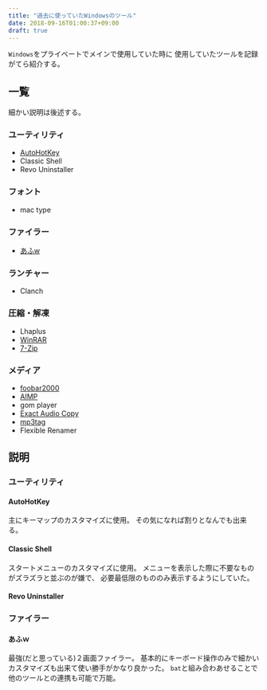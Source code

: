 ```yaml
---
title: "過去に使っていたWindowsのツール"
date: 2018-09-16T01:00:37+09:00
draft: true
---
```


`Windows`をプライベートでメインで使用していた時に
使用していたツールを記録がてら紹介する。

## 一覧

細かい説明は後述する。

### ユーティリティ

- [AutoHotKey](https://autohotkey.com/)
- Classic Shell
- Revo Uninstaller

### フォント

- mac type

### ファイラー

- [あふw](http://akt.d.dooo.jp/)

### ランチャー

- Clanch

### 圧縮・解凍

- Lhaplus
- [WinRAR](http://www.winrarjapan.com/download)
- [7-Zip](https://sevenzip.osdn.jp/)

### メディア

- [foobar2000](https://www.foobar2000.org/)
- [AIMP](http://www.aimp2.us/)
- gom player
- [Exact Audio Copy](http://www.exactaudiocopy.de/)
- [mp3tag](https://www.mp3tag.de/)
- Flexible Renamer

## 説明

### ユーティリティ

#### AutoHotKey

主にキーマップのカスタマイズに使用。
その気になれば割りとなんでも出来る。

#### Classic Shell

スタートメニューのカスタマイズに使用。
メニューを表示した際に不要なものがズラズラと並ぶのが嫌で、
必要最低限のもののみ表示するようにしていた。

#### Revo Uninstaller

### ファイラー

#### あふｗ

最強(だと思っている)２画面ファイラー。
基本的にキーボード操作のみで細かいカスタマイズも出来て使い勝手がかなり良かった。
`bat`と組み合わあせることで他のツールとの連携も可能で万能。
